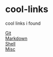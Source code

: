 # cool-links  
cool links i found  

[Git](git.md)  
[Markdown](md.md)  
[Shell](shell.md)  
[Misc](misc.md)
